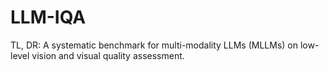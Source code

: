 # LLM-IQA
TL, DR: A systematic benchmark for multi-modality LLMs (MLLMs) on low-level vision and visual quality assessment.
